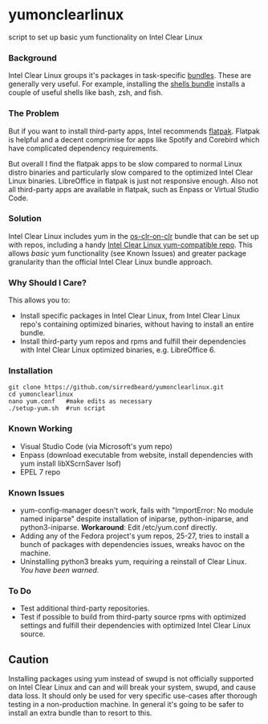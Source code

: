 # yumonclearlinux
script to set up basic yum functionality on Intel Clear Linux

### Background

Intel Clear Linux groups it's packages in task-specific [bundles](https://clearlinux.org/documentation/clear-linux/reference/bundles/available-bundles). These are generally very useful. For example, installing the [shells bundle](https://github.com/clearlinux/clr-bundles/blob/master/bundles/shells) installs a couple of useful shells like bash, zsh, and fish.

### The Problem

But if you want to install third-party apps, Intel recommends [flatpak](https://clearlinux.org/documentation/clear-linux/tutorials/flatpak). Flatpak is helpful and a decent comprimise for apps like Spotify and Corebird which have complicated dependency requirements.

But overall I find the flatpak apps to be slow compared to normal Linux distro binaries and particularly slow compared to the optimized Intel Clear Linux binaries. LibreOffice in flatpak is just not responsive enough. Also not all third-party apps are available in flatpak, such as Enpass or Virtual Studio Code.

### Solution

Intel Clear Linux includes yum in the [os-clr-on-clr](https://github.com/clearlinux/clr-bundles/blob/master/bundles/os-clr-on-clr) bundle that can be set up with repos, including a handy [Intel Clear Linux yum-compatible repo](https://download.clearlinux.org/current/x86_64/os/). This allows *basic* yum functionality (see Known Issues) and greater package granularity than the official Intel Clear Linux bundle approach.

### Why Should I Care?

This allows you to:

* Install specific packages in Intel Clear Linux, from Intel Clear Linux repo's containing optimized binaries, without having to install an entire bundle.
* Install third-party yum repos and rpms and fulfill their dependencies with Intel Clear Linux optimized binaries, e.g. LibreOffice 6. 

### Installation

```
git clone https://github.com/sirredbeard/yumonclearlinux.git
cd yumonclearlinux
nano yum.conf	#make edits as necessary
./setup-yum.sh	#run script
```
 
### Known Working

* Visual Studio Code (via Microsoft's yum repo)
* Enpass (download executable from website, install dependencies with yum install libXScrnSaver lsof)
* EPEL 7 repo

### Known Issues

* yum-config-manager doesn't work, fails with "ImportError: No module named iniparse" despite installation of iniparse, python-iniparse, and python3-iniparse. **Workaround**: Edit /etc/yum.conf directly.
* Adding any of the Fedora project's yum repos, 25-27, tries to install a bunch of packages with dependencies issues, wreaks havoc on the machine.
* Uninstalling python3 breaks yum, requiring a reinstall of Clear Linux. *You have been warned.*

### To Do

* Test additional third-party repositories.
* Test if possible to build from third-party source rpms with optimized settings and fulfill their dependencies with optimized Intel Clear Linux source.

## Caution

Installing packages using yum instead of swupd is not officially supported on Intel Clear Linux and can and will break your system, swupd, and cause data loss. It should only be used for very specific use-cases after thorough testing in a non-production machine. In general it's going to be safer to install an extra bundle than to resort to this.
